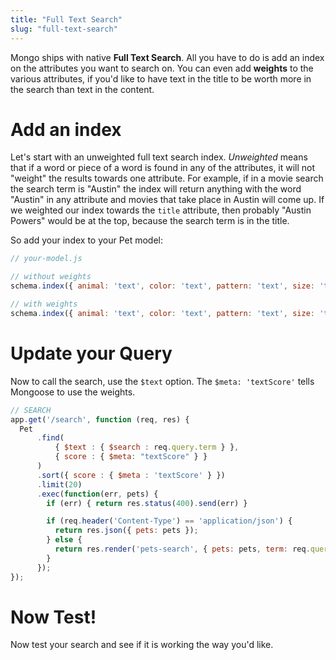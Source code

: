 ```yaml
---
title: "Full Text Search"
slug: "full-text-search"
---
```


Mongo ships with native **Full Text Search**. All you have to do is add an index on the attributes you want to search on. You can even add **weights** to the various attributes, if you'd like to have text in the title to be worth more in the search than text in the content.

# Add an index

Let's start with an unweighted full text search index. _Unweighted_ means that if a word or piece of a word is found in any of the attributes, it will not "weight" the results towards one attribute. For example, if in a movie search the search term is "Austin" the index will return anything with the word "Austin" in any attribute and movies that take place in Austin will come up. If we weighted our index towards the `title` attribute, then probably "Austin Powers" would be at the top, because the search term is in the title.

So add your index to your Pet model:

```js
// your-model.js

// without weights
schema.index({ animal: 'text', color: 'text', pattern: 'text', size: 'text' });

// with weights
schema.index({ animal: 'text', color: 'text', pattern: 'text', size: 'text' }, {name: 'My text index', weights: {animal: 10, color: 4, pattern: 2, size: 1}});
```

# Update your Query

Now to call the search, use the `$text` option. The `$meta: 'textScore'` tells Mongoose to use the weights.

```js
// SEARCH
app.get('/search', function (req, res) {
  Pet
      .find(
          { $text : { $search : req.query.term } },
          { score : { $meta: "textScore" } }
      )
      .sort({ score : { $meta : 'textScore' } })
      .limit(20)
      .exec(function(err, pets) {
        if (err) { return res.status(400).send(err) }

        if (req.header('Content-Type') == 'application/json') {
          return res.json({ pets: pets });
        } else {
          return res.render('pets-search', { pets: pets, term: req.query.term });
        }
      });
});
```

# Now Test!

Now test your search and see if it is working the way you'd like.
